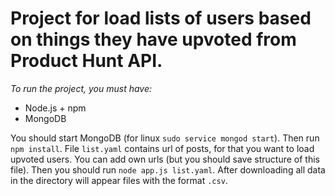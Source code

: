 # Project for load lists of users based on things they have upvoted from Product Hunt API.

_To run the project, you must have:_
- Node.js + npm
- MongoDB

You should start MongoDB (for linux `sudo service mongod start`).
Then run `npm install`. File `list.yaml` contains url of posts, 
for that you want to load upvoted users.
You can add own urls (but you should save structure of this file). 
Then you should run `node app.js list.yaml`.
After downloading all data in the directory will appear files with the format `.csv`.